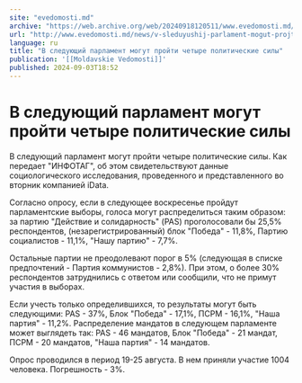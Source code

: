 ```yaml
---
site: "evedomosti.md"
archive: "https://web.archive.org/web/20240918120511/www.evedomosti.md/news/v-sleduyushij-parlament-mogut-projti-chetyre-politicheskie-s"
url: "http://www.evedomosti.md/news/v-sleduyushij-parlament-mogut-projti-chetyre-politicheskie-s"
language: ru
title: "В следующий парламент могут пройти четыре политические силы"
publication: '[[Moldavskie Vedomosti]]'
published: 2024-09-03T18:52
---
```


# В следующий парламент могут пройти четыре политические силы

В следующий парламент могут пройти четыре политические силы. Как передает "ИНФОТАГ", об этом свидетельствуют данные социологического исследования, проведенного и представленного во вторник компанией iData.

Согласно опросу, если в следующее воскресенье пройдут парламентские выборы, голоса могут распределиться таким образом: за партию "Действие и солидарность" (PAS) проголосовали бы 25,5% респондентов, (незарегистрированный) блок "Победа" - 11,8%, Партию социалистов - 11,1%, "Нашу партию" - 7,7%.

Остальные партии не преодолевают порог в 5% (следующая в списке предпочтений - Партия коммунистов - 2,8%). При этом, о более 30% респондентов затруднились с ответом или сообщили, что не примут участия в выборах.

Если учесть только определившихся, то результаты могут быть следующими: PAS - 37%, Блок "Победа" - 17,1%, ПСРМ - 16,1%, "Наша партия" - 11,2%. Распределение мандатов в следующем парламенте может выглядеть так: PAS - 46 мандатов, Блок "Победа" - 21 мандат, ПСРМ - 20 мандатов, "Наша партия" - 14 мандатов.

Опрос проводился в период 19-25 августа. В нем приняли участие 1004 человека. Погрешность - 3%.